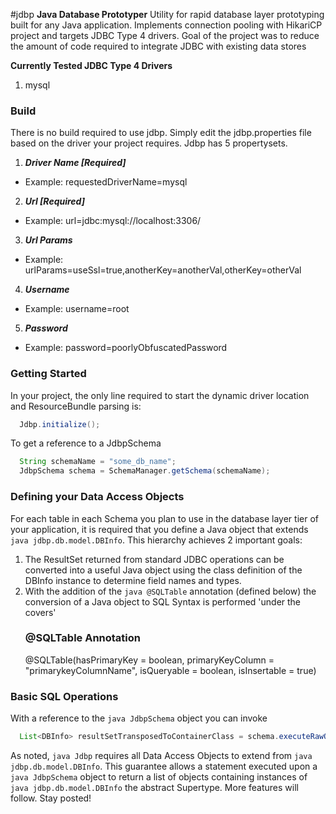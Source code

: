 #jdbp
**Java Database Prototyper**
Utility for rapid database layer prototyping built for any Java application. Implements connection pooling with HikariCP project and targets JDBC Type 4 drivers. Goal of the project was to reduce the amount of code required to integrate JDBC with existing data stores

**Currently Tested JDBC Type 4 Drivers**
1. mysql

### Build
There is no build required to use jdbp. Simply edit the jdbp.properties file based on the driver your project requires. Jdbp has 5 propertysets.

1. **_Driver Name [Required]_** 
  * Example: requestedDriverName=mysql
2. **_Url [Required]_**
  * Example: url=jdbc:mysql://localhost:3306/
3. **_Url Params_**
  * Example: urlParams=useSsl=true,anotherKey=anotherVal,otherKey=otherVal
4. **_Username_**
  * Example: username=root
5. **_Password_**
  * Example: password=poorlyObfuscatedPassword

### Getting Started
In your project, the only line required to start the dynamic driver location and ResourceBundle parsing is:
```java
  Jdbp.initialize();
```

To get a reference to a JdbpSchema
```java
  String schemaName = "some_db_name";
  JdbpSchema schema = SchemaManager.getSchema(schemaName);
```

### Defining your Data Access Objects
For each table in each Schema you plan to use in the database layer tier of your application, it is required that you define a Java object that extends ```java jdbp.db.model.DBInfo```. This hierarchy achieves 2 important goals:
1. The ResultSet returned from standard JDBC operations can be converted into a useful Java object using the class definition of the DBInfo instance to determine field names and types.
2. With the addition of the ```java @SQLTable``` annotation (defined below) the conversion of a Java object to SQL Syntax is performed 'under the covers'
    ### @SQLTable Annotation
    @SQLTable(hasPrimaryKey = boolean, primaryKeyColumn = "primarykeyColumnName", isQueryable = boolean, isInsertable = true)
    
### Basic SQL Operations
With a reference to the ```java JdbpSchema``` object you can invoke
```java
  List<DBInfo> resultSetTransposedToContainerClass = schema.executeRawQueryStatement(schemaName, "SELECT * FROM SomeTable WHERE SomeKey = 'SomeVal'", SomeDBInfo.class);
```
As noted, ```java Jdbp``` requires all Data Access Objects to extend from ```java jdbp.db.model.DBInfo```. This guarantee allows a statement executed upon a ```java JdbpSchema``` object to return a list of objects containing instances of ```java jdbp.db.model.DBInfo``` the abstract Supertype.
More features will follow. Stay posted!

